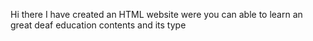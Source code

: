 Hi there
I have created an HTML website were you can able to learn an great deaf education contents and its type 
